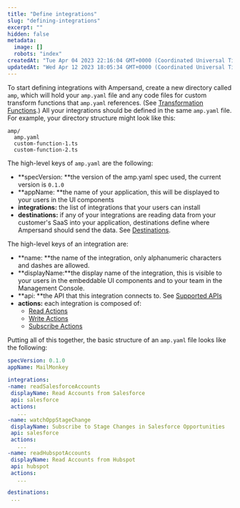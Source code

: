 ```yaml
---
title: "Define integrations"
slug: "defining-integrations"
excerpt: ""
hidden: false
metadata: 
  image: []
  robots: "index"
createdAt: "Tue Apr 04 2023 22:16:04 GMT+0000 (Coordinated Universal Time)"
updatedAt: "Wed Apr 12 2023 18:05:34 GMT+0000 (Coordinated Universal Time)"
---
```

To start defining integrations with Ampersand, create a new directory called `amp`, which will hold your `amp.yaml` file and any code files for custom transform functions that `amp.yaml` references. (See [Transformation Functions](doc:transformation-functions).) All your integrations should be defined in the same `amp.yaml` file. For example, your directory structure might look like this:

```
amp/
  amp.yaml
  custom-function-1.ts
  custom-function-2.ts
```

The high-level keys of `amp.yaml` are the following:

- **specVersion: **the version of the amp.yaml spec used, the current version is `0.1.0`
- **appName: **the name of your application, this will be displayed to your users in the UI components
- **integrations:** the list of integrations that your users can install
- **destinations:** if any of your integrations are reading data from your customer's SaaS into your application, destinations define where Ampersand should send the data. See [Destinations](doc:destinations).

The high-level keys of an integration are:

- **name: **the name of the integration, only alphanumeric characters and dashes are allowed.
- **displayName:**the display name of the integration, this is visible to your users in the embeddable UI components and to your team in the Management Console.
- **api: **the API that this integration connects to. See [Supported APIs](doc:supported-apis)
- **actions:** each integration is composed of:
  - [Read Actions](doc:read-actions)
  - [Write Actions](doc:write-actions)
  - [Subscribe Actions](doc:subscribe-actions)

Putting all of this together, the basic structure of an `amp.yaml` file looks like the following:

```yaml yaml
specVersion: 0.1.0
appName: MailMonkey

integrations: 
-name: readSalesforceAccounts
 displayName: Read Accounts from Salesforce
 api: salesforce
 actions:
   ...
-name: watchOppStageChange
 displayName: Subscribe to Stage Changes in Salesforce Opportunities
 api: salesforce
 actions: 
   ...
-name: readHubspotAccounts
 displayName: Read Accounts from Hubspot
 api: hubspot
 actions:
   ...

destinations:
 ...
```
